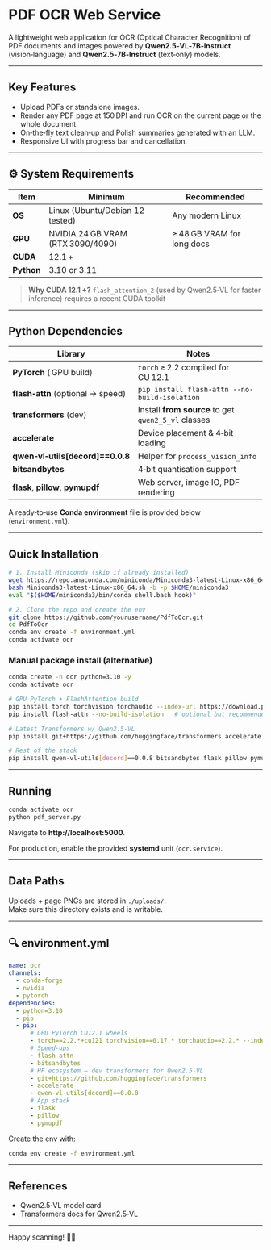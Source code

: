# PDF OCR Web Service

A lightweight web application for OCR (Optical Character Recognition) of PDF documents and images powered by **Qwen2.5‑VL‑7B‑Instruct** (vision‑language) and **Qwen2.5‑7B‑Instruct** (text‑only) models.

---

## Key Features
- Upload PDFs or standalone images.
- Render any PDF page at 150 DPI and run OCR on the current page or the whole document.
- On‑the‑fly text clean‑up and Polish summaries generated with an LLM.
- Responsive UI with progress bar and cancellation.

---

## ⚙️ System Requirements
| Item | Minimum | Recommended |
|------|---------|-------------|
| **OS** | Linux (Ubuntu/Debian 12 tested) | Any modern Linux |
| **GPU** | NVIDIA 24 GB VRAM (RTX 3090/4090) | ≥ 48 GB VRAM for long docs |
| **CUDA** | 12.1 + |
| **Python** | 3.10 or 3.11 |

> **Why CUDA 12.1 +?** `flash_attention_2` (used by Qwen2.5‑VL for faster inference) requires a recent CUDA toolkit

---

## Python Dependencies

| Library | Notes |
|---------|-------|
| **PyTorch** ( GPU build) | `torch` ≥ 2.2 compiled for CU 12.1 |
| **flash‑attn** (optional → speed) | `pip install flash-attn --no-build-isolation` |
| **transformers** (dev) | Install **from source** to get `qwen2_5_vl` classes |
| **accelerate** | Device placement & 4‑bit loading |
| **qwen‑vl‑utils[decord]==0.0.8** | Helper for `process_vision_info` |
| **bitsandbytes** | 4‑bit quantisation support |
| **flask**, **pillow**, **pymupdf** | Web server, image IO, PDF rendering |

A ready‑to‑use **Conda environment** file is provided below (`environment.yml`).

---

## Quick Installation

```bash
# 1. Install Miniconda (skip if already installed)
wget https://repo.anaconda.com/miniconda/Miniconda3-latest-Linux-x86_64.sh
bash Miniconda3-latest-Linux-x86_64.sh -b -p $HOME/miniconda3
eval "$($HOME/miniconda3/bin/conda shell.bash hook)"

# 2. Clone the repo and create the env
git clone https://github.com/yourusername/PdfToOcr.git
cd PdfToOcr
conda env create -f environment.yml
conda activate ocr
```

### Manual package install (alternative)

```bash
conda create -n ocr python=3.10 -y
conda activate ocr

# GPU PyTorch + FlashAttention build
pip install torch torchvision torchaudio --index-url https://download.pytorch.org/whl/cu121
pip install flash-attn --no-build-isolation   # optional but recommended

# Latest Transformers w/ Qwen2.5‑VL
pip install git+https://github.com/huggingface/transformers accelerate

# Rest of the stack
pip install qwen-vl-utils[decord]==0.0.8 bitsandbytes flask pillow pymupdf
```

---

## Running

```bash
conda activate ocr
python pdf_server.py
```

Navigate to **http://localhost:5000**.

For production, enable the provided **systemd** unit (`ocr.service`).

---

## Data Paths
Uploads + page PNGs are stored in `./uploads/`.  
Make sure this directory exists and is writable.

---

## 🔍 environment.yml

```yaml
name: ocr
channels:
  - conda-forge
  - nvidia
  - pytorch
dependencies:
  - python=3.10
  - pip
  - pip:
      # GPU PyTorch CU12.1 wheels
      - torch==2.2.*+cu121 torchvision==0.17.* torchaudio==2.2.* --index-url https://download.pytorch.org/whl/cu121
      # Speed‑ups
      - flash-attn
      - bitsandbytes
      # HF ecosystem – dev transformers for Qwen2.5‑VL
      - git+https://github.com/huggingface/transformers
      - accelerate
      - qwen-vl-utils[decord]==0.0.8
      # App stack
      - flask
      - pillow
      - pymupdf
```

Create the env with:

```bash
conda env create -f environment.yml
```

---

## References
- Qwen2.5‑VL model card 
- Transformers docs for Qwen2.5‑VL

---

Happy scanning! 📄✨
